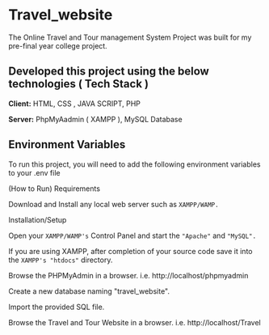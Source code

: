 # Travel_website

The Online Travel and Tour management System Project was built for my pre-final year college project. 




## Developed this project using the below technologies ( Tech Stack )

**Client:** HTML, CSS , JAVA SCRIPT, PHP

**Server:** PhpMyAadmin ( XAMPP ), MySQL Database

## Environment Variables

To run this project, you will need to add the following environment variables to your .env file

(How to Run) Requirements

Download and Install any local web server such as `XAMPP/WAMP.`

Installation/Setup

Open your `XAMPP/WAMP's` Control Panel and start the `"Apache"` and `"MySQL".`

If you are using XAMPP, after completion of your source code save it into the `XAMPP's "htdocs"` directory. 

Browse the PHPMyAdmin in a browser. i.e. http://localhost/phpmyadmin

Create a new database naming "travel_website".

Import the provided SQL file.

Browse the Travel and Tour Website in a browser. i.e. http://localhost/Travel
